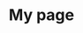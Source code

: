 ---
# Page title
title: My page
# Page type - we want a landing page (such as a homepage)
type: landing

# Your landing page sections - add as many different content blocks as you like
sections:
  # A section to display blog posts
  - block: collection
    id: section-1
    content:
      count: 0
      title: Published articles
      text: I mainly work on dimension reduction questions in link with the SIR and the PLS approaches, recently I started to explore their behaviors in the extremes context. I also work on solutions to missing data problems.
      # Display content from the `content/publication/` folder
      filters:
        folders:
          - publication
    design:
      # Choose how many columns the section has. Valid values: '1' or '2'.
      columns: '1'
      view: citation
      background:
        # Choose a color such as from https://html-color-codes.info
        color: '#E0F8E0'
        # Text color (true=light, false=dark, or remove for the dynamic theme color).
        #text_color_light: true
---